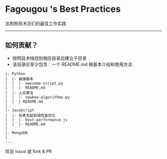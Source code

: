Fagougou 's Best Practices
============

法狗狗技术员们的最佳工作实践

---

## 如何贡献？

- 按照技术栈找到相应目录后建立子目录
- 该目录应至少包含：一个 README.md 做基本介绍和使用方法
  
```
|- Python
|  |- 最强脚本
|  |  |- awesome-script.py
|  |  |- README.md
|  |- 上天算法
|  |  |- newbee-algorithme.py
|  |  |-README.md
|
|- JavaScript
|  |- 地表无敌前端性能优化
|  |  |- best-performance.js
|  |  |- README.md
|
|- MongoDB
|
...
```

欢迎 issue 或 fork & PR
